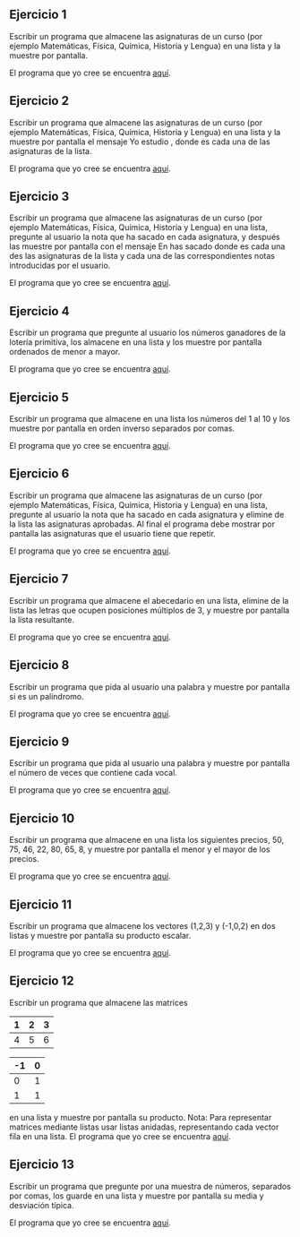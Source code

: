Ejercicio 1
-----------

Escribir un programa que almacene las asignaturas de un curso (por ejemplo Matemáticas, Física, Química, Historia y Lengua) en una lista y la muestre por pantalla.

El programa que yo cree se encuentra [aquí](https://github.com/SyZeck/Ejercicios-de-Programacion-con-Python/tree/main/Listas%20y%20Tuplas/Ejercicio%201).

Ejercicio 2
-----------

Escribir un programa que almacene las asignaturas de un curso (por ejemplo Matemáticas, Física, Química, Historia y Lengua) en una lista y la muestre por pantalla el mensaje Yo estudio <asignatura>, donde <asignatura> es cada una de las asignaturas de la lista.

El programa que yo cree se encuentra [aquí](https://github.com/SyZeck/Ejercicios-de-Programacion-con-Python/tree/main/Listas%20y%20Tuplas/Ejercicio%202).

Ejercicio 3
-----------

Escribir un programa que almacene las asignaturas de un curso (por ejemplo Matemáticas, Física, Química, Historia y Lengua) en una lista, pregunte al usuario la nota que ha sacado en cada asignatura, y después las muestre por pantalla con el mensaje En <asignatura> has sacado <nota> donde <asignatura> es cada una des las asignaturas de la lista y <nota> cada una de las correspondientes notas introducidas por el usuario.

El programa que yo cree se encuentra [aquí](https://github.com/SyZeck/Ejercicios-de-Programacion-con-Python/tree/main/Listas%20y%20Tuplas/Ejercicio%203).

Ejercicio 4
-----------

Escribir un programa que pregunte al usuario los números ganadores de la lotería primitiva, los almacene en una lista y los muestre por pantalla ordenados de menor a mayor.

El programa que yo cree se encuentra [aquí](https://github.com/SyZeck/Ejercicios-de-Programacion-con-Python/tree/main/Listas%20y%20Tuplas/Ejercicio%204).

Ejercicio 5
-----------

Escribir un programa que almacene en una lista los números del 1 al 10 y los muestre por pantalla en orden inverso separados por comas.

El programa que yo cree se encuentra [aquí](https://github.com/SyZeck/Ejercicios-de-Programacion-con-Python/tree/main/Listas%20y%20Tuplas/Ejercicio%205).

Ejercicio 6
-----------

Escribir un programa que almacene las asignaturas de un curso (por ejemplo Matemáticas, Física, Química, Historia y Lengua) en una lista, pregunte al usuario la nota que ha sacado en cada asignatura y elimine de la lista las asignaturas aprobadas. Al final el programa debe mostrar por pantalla las asignaturas que el usuario tiene que repetir.

El programa que yo cree se encuentra [aquí](https://github.com/SyZeck/Ejercicios-de-Programacion-con-Python/tree/main/Listas%20y%20Tuplas/Ejercicio%206).

Ejercicio 7
-----------

Escribir un programa que almacene el abecedario en una lista, elimine de la lista las letras que ocupen posiciones múltiplos de 3, y muestre por pantalla la lista resultante.

El programa que yo cree se encuentra [aquí](https://github.com/SyZeck/Ejercicios-de-Programacion-con-Python/tree/main/Listas%20y%20Tuplas/Ejercicio%207).

Ejercicio 8
-----------

Escribir un programa que pida al usuario una palabra y muestre por pantalla si es un palíndromo.

El programa que yo cree se encuentra [aquí](https://github.com/SyZeck/Ejercicios-de-Programacion-con-Python/tree/main/Listas%20y%20Tuplas/Ejercicio%208).

Ejercicio 9
-----------

Escribir un programa que pida al usuario una palabra y muestre por pantalla el número de veces que contiene cada vocal.

El programa que yo cree se encuentra [aquí](https://github.com/SyZeck/Ejercicios-de-Programacion-con-Python/tree/main/Listas%20y%20Tuplas/Ejercicio%209).

Ejercicio 10
-----------

Escribir un programa que almacene en una lista los siguientes precios, 50, 75, 46, 22, 80, 65, 8, y muestre por pantalla el menor y el mayor de los precios.

El programa que yo cree se encuentra [aquí]().

Ejercicio 11
-----------

Escribir un programa que almacene los vectores (1,2,3) y (-1,0,2) en dos listas y muestre por pantalla su producto escalar.

El programa que yo cree se encuentra [aquí]().

Ejercicio 12
-----------

Escribir un programa que almacene las matrices
 
| 1 | 2 | 3 |
|---|---|---|
| 4 | 5 | 6 |


| -1 | 0  |
|----|----|
| 0  | 1  |
| 1  | 1  |

en una lista y muestre por pantalla su producto.
Nota: Para representar matrices mediante listas usar listas anidadas, representando cada vector fila en una lista.
El programa que yo cree se encuentra [aquí]().

Ejercicio 13
-----------

Escribir un programa que pregunte por una muestra de números, separados por comas, los guarde en una lista y muestre por pantalla su media y desviación típica.

El programa que yo cree se encuentra [aquí]().
